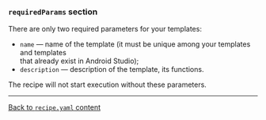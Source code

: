 ### `requiredParams` section

There are only two required parameters for your templates:

- `name` — name of the template (it must be unique among your templates and templates \
  that already exist in Android Studio);
- `description` — description of the template, its functions.

The recipe will not start execution without these parameters.

---

[Back to `recipe.yaml` content](/plugins/hh-geminio/docs/en/RECIPE_CONTENT.md)
